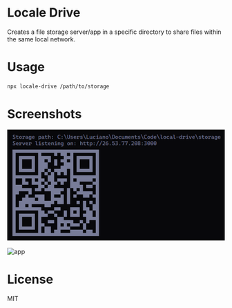 # Locale Drive

Creates a file storage server/app in a specific directory to share files within the same local network.

# Usage

```bash
npx locale-drive /path/to/storage
```

# Screenshots

![ci](https://raw.githubusercontent.com/lullaby6/locale-drive/refs/heads/main/screenshots/ci.png)

![app](https://raw.githubusercontent.com/lullaby6/locale-drive/refs/heads/main/screenshots/app.png)

# License

MIT